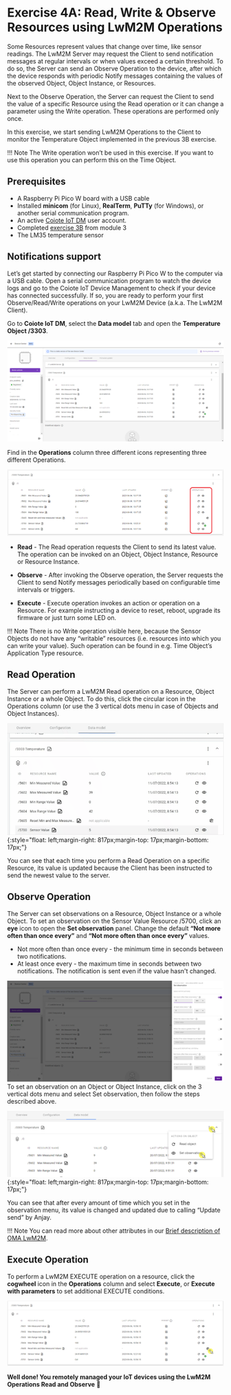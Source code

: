 # Exercise 4A: Read, Write & Observe Resources using LwM2M Operations

Some Resources represent values that change over time, like sensor readings. The LwM2M Server may request the Client to send notification messages at regular intervals or when values exceed a certain threshold. To do so, the Server can send an Observe Operation to the device, after which the device responds with periodic Notify messages containing the values of the observed Object, Object Instance, or Resources.

Next to the Observe Operation, the Server can request the Client to send the value of a specific Resource using the Read operation or it can change a parameter using the Write operation. These operations are performed only once.

In this exercise, we start sending LwM2M Operations to the Client to monitor the Temperature Object implemented in the previous 3B exercise.

!!! Note
    The Write operation won’t be used in this exercise. If you want to use this operation you can perform this on the Time Object.

## Prerequisites

* A Raspberry Pi Pico W board with a USB cable
* Installed **minicom** (for Linux), **RealTerm**, **PuTTy** (for Windows), or another serial communication program.
* An active [Coiote IoT DM](https://eu.iot.avsystem.cloud/) user account.
* Completed [exercise 3B](../academy/exercise3b.md) from module 3
* The LM35 temperature sensor


## Notifications support
Let’s get started by connecting our Raspberry Pi Pico W to the computer via a USB cable. Open a serial communication program to watch the device logs and go to the Coiote IoT Device Management to check if your device has connected successfully. If so, you are ready to perform your first Observe/Read/Write operations on your LwM2M Device (a.k.a. The LwM2M Client).

Go to **Coiote IoT DM**, select the **Data model** tab and open the **Temperature Object /3303**.

![Temperature Object Resources](images/4a1.PNG)

Find in the **Operations** column three different icons representing three different Operations.

![Operations column in Data model](images/4aoperations.PNG)


- **Read** - The Read operation requests the Client to send its latest value. The operation can be invoked on an Object, Object Instance, Resource or Resource Instance.

- **Observe** - After invoking the Observe operation, the Server requests the Client to send Notify messages periodically based on configurable time intervals or triggers.

- **Execute** - Execute operation invokes an action or operation on a Resource. For example instructing a device to reset, reboot, upgrade its firmware or just turn some LED on.

!!! Note
    There is no Write operation visible here, because the Sensor Objects do not have any “writable” resources (i.e. resources into which you can write your value). Such operation can be found in e.g. Time Object’s Application Type resource.

## Read Operation
The Server can perform a LwM2M Read operation on a Resource, Object Instance or a whole Object. To do this, click the circular icon in the Operations column (or use the 3 vertical dots menu in case of Objects and Object Instances).

![Read](images/read_resource.gif "Read"){:style="float: left;margin-right: 817px;margin-top: 17px;margin-bottom: 17px;"}

You can see that each time you perform a Read Operation on a specific Resource, its value is updated because the Client has been instructed to send the newest value to the server.

## Observe Operation
The Server can set observations on a Resource, Object Instance or a whole Object. To set an observation on the Sensor Value Resource /5700, click an **eye** icon to open the **Set observation** panel. Change the default **“Not more often than once every”** and **“Not more often than once every”** values.
* Not more often than once every - the minimum time in seconds between two notifications.
* At least once every - the maximum time in seconds between two notifications. The notification is sent even if the value hasn't changed.

![Observe Operation](images/4aObservations.PNG)
To set an observation on an Object or Object Instance, click on the 3 vertical dots menu and select Set observation, then follow the steps described above.

![Set observation on object](images/set_observe_obj.png "Set observation on object"){:style="float: left;margin-right: 817px;margin-top: 17px;margin-bottom: 17px;"}

You can see that after every amount of time which you set in the observation menu, its value is changed and updated due to calling “Update send” by Anjay.

!!! Note
    You can read more about other attributes in our [Brief description of OMA LwM2M](https://avsystem.github.io/Anjay-doc/LwM2M.html#attributes).

## Execute Operation
To perform a LwM2M EXECUTE operation on a resource, click the **cogwheel** icon in the **Operations** column and select **Execute**, or **Execute with parameters** to set additional EXECUTE conditions.

![Execute operation](images/4aexecute.png)

**Well done! You remotely managed your IoT devices using the LwM2M Operations Read and Observe** 👏
